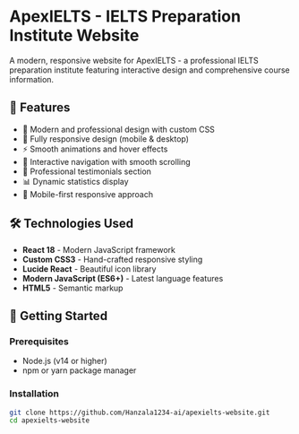 # ApexIELTS - IELTS Preparation Institute Website

A modern, responsive website for ApexIELTS - a professional IELTS preparation institute featuring interactive design and comprehensive course information.

## 🌟 Features

- 🎨 Modern and professional design with custom CSS
- 📱 Fully responsive design (mobile & desktop)
- ⚡ Smooth animations and hover effects
- 🧭 Interactive navigation with smooth scrolling
- 💼 Professional testimonials section
- 📊 Dynamic statistics display
- 🎯 Mobile-first responsive approach

## 🛠️ Technologies Used

- **React 18** - Modern JavaScript framework
- **Custom CSS3** - Hand-crafted responsive styling
- **Lucide React** - Beautiful icon library
- **Modern JavaScript (ES6+)** - Latest language features
- **HTML5** - Semantic markup

## 🚀 Getting Started

### Prerequisites
- Node.js (v14 or higher)
- npm or yarn package manager

### Installation
```bash
git clone https://github.com/Hanzala1234-ai/apexielts-website.git
cd apexielts-website
